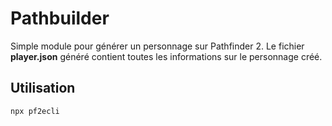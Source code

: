 # Pathbuilder

Simple module pour générer un personnage sur Pathfinder 2. Le fichier **player.json** généré contient toutes les informations sur le personnage créé.

## Utilisation

```
npx pf2ecli
```
